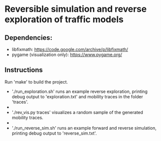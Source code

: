 # Reversible simulation and reverse exploration of traffic models

## Dependencies:
* libfixmath: https://code.google.com/archive/p/libfixmath/
* pygame (visualization only): https://www.pygame.org/

## Instructions

Run 'make' to build the project.

* './run_exploration.sh' runs an example reverse exploration, printing debug output to 'exploration.txt' and mobility traces in the folder 'traces'.
* 
* './rev_vis.py traces' visualizes a random sample of the generated mobility traces.
* 
* './run_reverse_sim.sh' runs an example forward and reverse simulation, printing debug output to 'reverse_sim.txt'.
